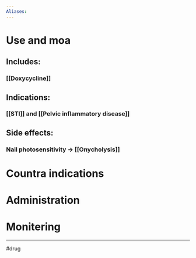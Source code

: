 ```yaml
---
Aliases:
---
```

# Use and moa
## Includes:
### [[Doxycycline]]
## Indications:
### [[STI]] and [[Pelvic inflammatory disease]]
## Side effects:
### Nail photosensitivity -> [[Onycholysis]]
# Countra indications
# Administration 
# Monitering 

---
#drug 